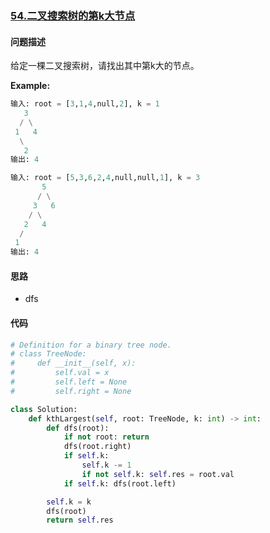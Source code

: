 ### [54.二叉搜索树的第k大节点](https://leetcode-cn.com/problems/er-cha-sou-suo-shu-de-di-kda-jie-dian-lcof/)

#### 问题描述
给定一棵二叉搜索树，请找出其中第k大的节点。

**Example:**
```python
输入: root = [3,1,4,null,2], k = 1
   3
  / \
 1   4
  \
   2
输出: 4
```

```python
输入: root = [5,3,6,2,4,null,null,1], k = 3
       5
      / \
     3   6
    / \
   2   4
  /
 1
输出: 4
```

#### 思路
- dfs

#### 代码

```python
# Definition for a binary tree node.
# class TreeNode:
#     def __init__(self, x):
#         self.val = x
#         self.left = None
#         self.right = None

class Solution:
    def kthLargest(self, root: TreeNode, k: int) -> int:
        def dfs(root):
            if not root: return
            dfs(root.right)
            if self.k:
                self.k -= 1
                if not self.k: self.res = root.val
            if self.k: dfs(root.left)

        self.k = k
        dfs(root)
        return self.res
```